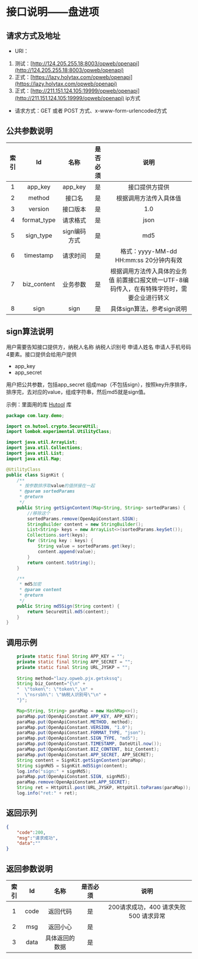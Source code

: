 # 接口说明——盘进项
## 请求方式及地址
 - URI：
1. 测试：[http://124.205.255.18:8003/opweb/openapi](http://124.205.255.18:8003/opweb/openapi)
2. 正式：[https://lazy.holytax.com/opweb/openapi](https://lazy.holytax.com/opweb/openapi)
3. 正式：[http://211.151.124.105:19999/opweb/openapi](http://211.151.124.105:19999/opweb/openapi)  ip方式

 - 请求方式：GET 或者 POST 方式、x-www-form-urlencoded方式

## 公共参数说明
| 索引 |     Id      |     名称     | 是否必须 |                             说明                             |
| :--: | :---------: | :----------: | :------: | :----------------------------------------------------------: |
|  1   |   app_key   |   app_key    |    是    |                        接口提供方提供                        |
|  2   |   method    |    接口名    |    是    |                    根据调用方法传入具体值                    |
|  3   |   version   |   接口版本   |    是    |                             1.0                              |
|  4   | format_type |   请求格式   |    是    |                             json                             |
|  5   |  sign_type  | sign编码方式 |    是    |                             md5                              |
|  6   |  timestamp  |   请求时间   |    是    |            格式：yyyy-MM-dd HH:mm:ss 20分钟内有效            |
|  7   | biz_content |   业务参数   |    是    | 根据调用方法传入具体的业务值  前置接口报文统一UTF-8编码传入，在有特殊字符时，需要企业进行转义 |
|  8   |    sign     |     sign     |    是    |                  具体sign算法，参考sign说明                  |

## sign算法说明
用户需要告知接口提供方，纳税人名称 纳税人识别号 申请人姓名 申请人手机号码4要素。接口提供会给用户提供
 - app_key
 - app_secret 

用户把公共参数，包括app_secret 组成map（不包括sign），按照key升序排序，排序完，去对应的value，组成字符串，然后md5就是sign值。

示例：里面用的库 [Hutool](https://www.hutool.cn/docs/) 库

```java
package com.lazy.demo;

import cn.hutool.crypto.SecureUtil;
import lombok.experimental.UtilityClass;

import java.util.ArrayList;
import java.util.Collections;
import java.util.List;
import java.util.Map;

@UtilityClass
public class SignKit {
    /**
     * 按参数排序取value的值拼接在一起
     * @param sortedParams
     * @return
     */
    public String getSignContent(Map<String, String> sortedParams) {
        //移除这个
        sortedParams.remove(OpenApiConstant.SIGN);
        StringBuilder content = new StringBuilder();
        List<String> keys = new ArrayList<>(sortedParams.keySet());
        Collections.sort(keys);
        for (String key : keys) {
            String value = sortedParams.get(key);
            content.append(value);
        }
        return content.toString();
    }

    /**
     * md5加密
     * @param content
     * @return
     */
    public String md5Sign(String content) {
        return SecureUtil.md5(content);
    }  
}
```

## 调用示例
```java
	private static final String APP_KEY = "";
    private static final String APP_SECRET = "";
    private static final String URL_JYSKP = "";
    
	String method="lazy.opweb.pjx.getskssq";
	String biz_Content="{\n" +
	"  \"token\": \"token\",\n" +
	"  \"nsrsbh\": \"纳税人识别号\"\n" +
	"}";

	Map<String, String> paraMap = new HashMap<>();
    paraMap.put(OpenApiConstant.APP_KEY, APP_KEY);
    paraMap.put(OpenApiConstant.METHOD, method);
    paraMap.put(OpenApiConstant.VERSION, "1.0");
    paraMap.put(OpenApiConstant.FORMAT_TYPE, "json");
    paraMap.put(OpenApiConstant.SIGN_TYPE, "md5");
    paraMap.put(OpenApiConstant.TIMESTAMP, DateUtil.now());
    paraMap.put(OpenApiConstant.BIZ_CONTENT, biz_Content);
    paraMap.put(OpenApiConstant.APP_SECRET, APP_SECRET);
    String content = SignKit.getSignContent(paraMap);
    String signMd5 = SignKit.md5Sign(content);
    log.info("sign:" + signMd5);
    paraMap.put(OpenApiConstant.SIGN, signMd5);
    paraMap.remove(OpenApiConstant.APP_SECRET);
    String ret = HttpUtil.post(URL_JYSKP, HttpUtil.toParams(paraMap));
    log.info("ret:" + ret);
```

## 返回示列
```json
{
	"code":200,
	"msg":"请求成功",
	"data":""
}
```

## 返回参数说明

| 索引 |  Id  |      名称      | 是否必须 |                  说明                  |
| :--: | :--: | :------------: | :------: | :------------------------------------: |
|  1   | code |    返回代码    |    是    | 200请求成功，400 请求失败 500 请求异常 |
|  2   | msg  |    返回小心    |    是    |                                        |
|  3   | data | 具体返回的数据 |    是    |                                        |